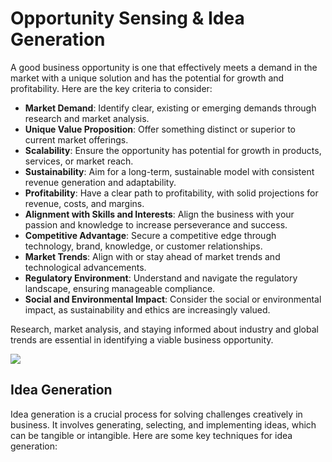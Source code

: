 # Opportunity Sensing & Idea Generation

A good business opportunity is one that effectively meets a demand in the market with a unique solution and has the potential for growth and profitability. Here are the key criteria to consider:

- **Market Demand**: Identify clear, existing or emerging demands through research and market analysis.
- **Unique Value Proposition**: Offer something distinct or superior to current market offerings.
- **Scalability**: Ensure the opportunity has potential for growth in products, services, or market reach.
- **Sustainability**: Aim for a long-term, sustainable model with consistent revenue generation and adaptability.
- **Profitability**: Have a clear path to profitability, with solid projections for revenue, costs, and margins.
- **Alignment with Skills and Interests**: Align the business with your passion and knowledge to increase perseverance and success.
- **Competitive Advantage**: Secure a competitive edge through technology, brand, knowledge, or customer relationships.
- **Market Trends**: Align with or stay ahead of market trends and technological advancements.
- **Regulatory Environment**: Understand and navigate the regulatory landscape, ensuring manageable compliance.
- **Social and Environmental Impact**: Consider the social or environmental impact, as sustainability and ethics are increasingly valued.

Research, market analysis, and staying informed about industry and global trends are essential in identifying a viable business opportunity.

![](https://alcorfund.com/wp-content/uploads/2020/08/MicrosoftTeams-image-4-1-1024x639.png)

##  Idea Generation

Idea generation is a crucial process for solving challenges creatively in business. It involves generating, selecting, and implementing ideas, which can be tangible or intangible. Here are some key techniques for idea generation:

